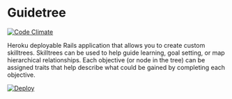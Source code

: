 # Guidetree

[![Code Climate](https://codeclimate.com/github/starfighterheavy/guidetree/badges/gpa.svg)](https://codeclimate.com/github/starfighterheavy/guidetree)

Heroku deployable Rails application that allows you to create custom skilltrees. Skilltrees can be used to help guide learning, goal setting, or map hierarchical relationships. Each objective (or node in the tree) can be assigned traits that help describe what could be gained by completing each objective.

[![Deploy](https://www.herokucdn.com/deploy/button.png)](https://heroku.com/deploy?template=https://github.com/starfighterheavy/guidetree)

